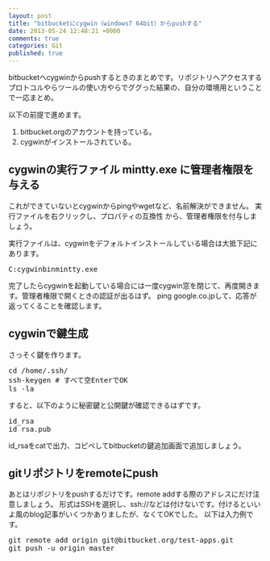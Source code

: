 ```yaml
---
layout: post
title: "bitbucketにcygwin（windows7 64bit）からpushする"
date: 2013-05-24 12:48:21 +0000
comments: true
categories: Git
published: true
---
```


bitbucketへcygwinからpushするときのまとめです。リポジトリへアクセスするプロトコルやらツールの使い方やらでググった結果の、自分の環境用ということで一応まとめ。

以下の前提で進めます。

1. bitbucket.orgのアカウントを持っている。
2. cygwinがインストールされている。

<!--more-->

## cygwinの実行ファイル mintty.exe に管理者権限を与える

これができていないとcygwinからpingやwgetなど、名前解決ができません。
実行ファイルを右クリックし、プロパティの互換性 から、管理者権限を付与しましょう。

実行ファイルは、cygwinをデフォルトインストールしている場合は大抵下記にあります。

<pre lang="sh">C:cygwinbinmintty.exe</pre>

完了したらcygwinを起動している場合には一度cygwin窓を閉じて、再度開きます。管理者権限で開くときの認証が出るはず。
ping google.co.jpして、応答が返ってくることを確認します。

## cygwinで鍵生成

さっそく鍵を作ります。

<pre lang="sh">cd /home/.ssh/
ssh-keygen # すべて空EnterでOK
ls -la</pre>

すると、以下のように秘密鍵と公開鍵が確認できるはずです。

<pre lang="sh">id_rsa
id_rsa.pub</pre>

id_rsaをcatで出力、コピペしてbitbucketの鍵追加画面で追加しましょう。

## gitリポジトリをremoteにpush

あとはリポジトリをpushするだけです。remote addする際のアドレスにだけ注意しましょう。
形式はSSHを選択し、ssh://などは付けないです。付けるといいよ風のblog記事がいくつかありましたが、なくてOKでした。
以下は入力例です。

<pre lang="sh">git remote add origin git@bitbucket.org/test-apps.git
git push -u origin master</pre>
